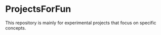 # ProjectsForFun
This repository is mainly for experimental projects that focus on specific concepts.
